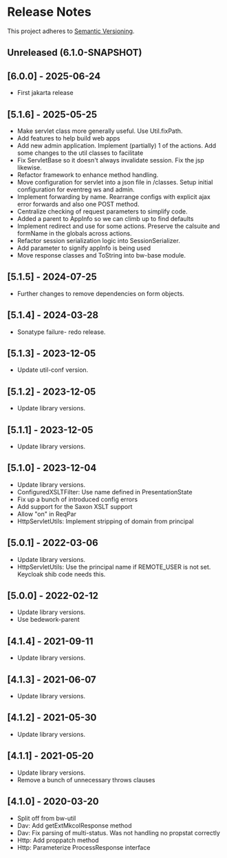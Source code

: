 # Release Notes

This project adheres to [Semantic Versioning](https://semver.org/spec/v2.0.0.html).

## Unreleased (6.1.0-SNAPSHOT)

## [6.0.0] - 2025-06-24
* First jakarta release

## [5.1.6] - 2025-05-25
* Make servlet class more generally useful. Use Util.fixPath.
* Add features to help build web apps
* Add new admin application. Implement (partially) 1 of the actions.
  Add some changes to the util classes to facilitate
* Fix ServletBase so it doesn't always invalidate session.
  Fix the jsp likewise.
* Refactor framework to enhance method handling.
* Move configuration for servlet into a json file in /classes. Setup initial configuration for eventreg ws and admin.
* Implement forwarding by name. Rearrange configs with explicit ajax error forwards and also one POST method.
* Centralize checking of request parameters to simplify code.
* Added a parent to AppInfo so we can climb up to find defaults
* Implement redirect and use for some actions.
  Preserve the calsuite and formName in the globals across actions.
* Refactor session serialization logic into SessionSerializer.
* Add parameter to signify appInfo is being used
* Move response classes and ToString into bw-base module.

## [5.1.5] - 2024-07-25
* Further changes to remove dependencies on form objects.

## [5.1.4] - 2024-03-28
* Sonatype failure- redo release.

## [5.1.3] - 2023-12-05
* Update util-conf version.

## [5.1.2] - 2023-12-05
* Update library versions.

## [5.1.1] - 2023-12-05
* Update library versions.

## [5.1.0] - 2023-12-04
* Update library versions.
* ConfiguredXSLTFilter: Use name defined in PresentationState
* Fix up a bunch of introduced config errors
* Add support for the Saxon XSLT support
* Allow "on" in ReqPar
* HttpServletUtils: Implement stripping of domain from principal

## [5.0.1] - 2022-03-06
* Update library versions.
* HttpServletUtils: Use the principal name if REMOTE_USER is not set. Keycloak shib code needs this.

## [5.0.0] - 2022-02-12
* Update library versions.
* Use bedework-parent

## [4.1.4] - 2021-09-11
* Update library versions.

## [4.1.3] - 2021-06-07
* Update library versions.

## [4.1.2] - 2021-05-30
* Update library versions.

## [4.1.1] - 2021-05-20
* Update library versions.
* Remove a bunch of unnecessary throws clauses

## [4.1.0] - 2020-03-20
* Split off from bw-util
* Dav: Add getExtMkcolResponse method
* Dav: Fix parsing of multi-status. Was not handling no propstat correctly
* Http: Add proppatch method
* Http: Parameterize ProcessResponse interface

